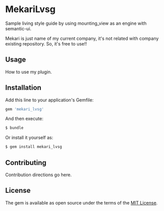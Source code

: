 # MekariLvsg
Sample living style guide by using mounting_view as an engine with semantic-ui.

Mekari is just name of my current company, it's not related with company existing repository. So, it's free to use!!

## Usage
How to use my plugin.

## Installation
Add this line to your application's Gemfile:

```ruby
gem 'mekari_lvsg'
```

And then execute:
```bash
$ bundle
```

Or install it yourself as:
```bash
$ gem install mekari_lvsg
```

## Contributing
Contribution directions go here.

## License
The gem is available as open source under the terms of the [MIT License](https://opensource.org/licenses/MIT).
